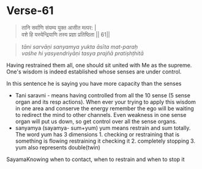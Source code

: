 # Verse-61

> तानि सर्वाणि संयम्य युक्त आसीत मत्पर: |  
वशे हि यस्येन्द्रियाणि तस्य प्रज्ञा प्रतिष्ठिता || 61||

> *tāni sarvāṇi sanyamya yukta āsīta mat-paraḥ  
vaśhe hi yasyendriyāṇi tasya prajñā pratiṣhṭhitā*

Having restrained them all, one should
sit united with Me as the supreme. One's wisdom is indeed
established whose senses are under control. 

In this sentence he is saying you have more capacity than the senses 
- Tani saravni - means having controlled from all the 10 sense (5 sense organ and its resp actions). When ever your trying to apply this wisdom in one area and conserve the energy remember the ego will be waiting to redirect the mind to other channels. Even weakness in one sense organ will put us down, so get control over all the sense organs.
- sanyamya (sayamya- sum+yum) yum means restrain and sum totally. The word yum has 3 dimensions 
		1. checking or restraining that is something is flowing restraining it checking it 
		2. completely stopping 
		3. yum also represents double(twin)

SayamaKnowing when to contact, when to restrain and when to stop it 
<!--stackedit_data:
eyJoaXN0b3J5IjpbMTYyMzMyODYwNCwxOTcwOTQ3NjY2LDkxMz
EzNDQ0MiwyMDQzNDU1MDUxLDU0OTk2OTI4NywtMTY2Mjk2OTUs
LTgwOTI2Mjk4MSwtMjAxNDkzNDcwNiwxNDM0NDEyMjg0LC01Mz
kwODYwMDRdfQ==
-->